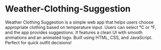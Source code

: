 # Weather-Clothing-Suggestion
Weather Clothing Suggestion is a simple web app that helps users choose appropriate clothing based on temperature input. Users can select °C or °F, and the app provides suggestions. It features a clean UI with smooth animations and an animated logo. Built using HTML, CSS, and JavaScript. Perfect for quick outfit decisions!
